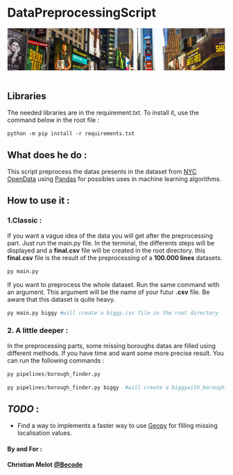 # DataPreprocessingScript
![alt text](img/nycut.png)
```
```

## Libraries

The needed libraries are in the requirement.txt. To install it, use the command below in the root file :
```shell
python -m pip install -r requirements.txt
```
## What does he do :

This script preprocess the datas presents in the dataset from [NYC OpenData](https://data.cityofnewyork.us/Public-Safety/Motor-Vehicle-Collisions-Crashes/h9gi-nx95) using [Pandas](https://pandas.pydata.org/) for possibles uses in machine learning algorithms.

## How to use it :

### 1.Classic :
If you want a vague idea of the data you will get after the preprocessing part. Just run the main.py file. In the terminal, the differents steps will be displayed and a __final.csv__ file will be created in the root directory. this __final.csv__ file is the result of the preprocessing  of a __100.000 lines__ datasets.

```python
py main.py
```

If you  want to preprocess the whole dataset. Run the same command with an argument. This argument will be the name of your futur __.csv__ file. Be aware that  this dataset  is quite heavy.

```python
py main.py biggy #will create a biggy.csv file in the root directory
```

### 2. A little deeper :

In  the preprocessing parts, some missing boroughs datas are filled using different methods. If you have time and want some more precise result. You can run the following commands :

```python
py pipelines/borough_finder.py
```
```python
py pipelines/borough_finder.py biggy  #will create a biggywith_borough.csv file in the root directory
```

## _TODO_ :
- Find a way to implements a faster way to use [Geopy](https://geopy.readthedocs.io/en/stable/) for filling missing  localisation values.

#### By and For :

__Christian Melot [@Becode](https://becode.org/fr/)__